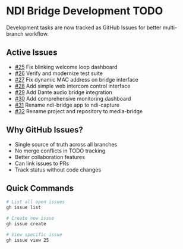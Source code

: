 # NDI Bridge Development TODO

Development tasks are now tracked as GitHub Issues for better multi-branch workflow.

## Active Issues

- [#25](https://github.com/zbynekdrlik/ndi-bridge/issues/25) Fix blinking welcome loop dashboard
- [#26](https://github.com/zbynekdrlik/ndi-bridge/issues/26) Verify and modernize test suite
- [#27](https://github.com/zbynekdrlik/ndi-bridge/issues/27) Fix dynamic MAC address on bridge interface
- [#28](https://github.com/zbynekdrlik/ndi-bridge/issues/28) Add simple web intercom control interface
- [#29](https://github.com/zbynekdrlik/ndi-bridge/issues/29) Add Dante audio bridge integration
- [#30](https://github.com/zbynekdrlik/ndi-bridge/issues/30) Add comprehensive monitoring dashboard
- [#31](https://github.com/zbynekdrlik/ndi-bridge/issues/31) Rename ndi-bridge app to ndi-capture
- [#32](https://github.com/zbynekdrlik/ndi-bridge/issues/32) Rename project and repository to media-bridge

## Why GitHub Issues?

- Single source of truth across all branches
- No merge conflicts in TODO tracking
- Better collaboration features
- Can link issues to PRs
- Track status without code changes

## Quick Commands

```bash
# List all open issues
gh issue list

# Create new issue
gh issue create

# View specific issue
gh issue view 25
```